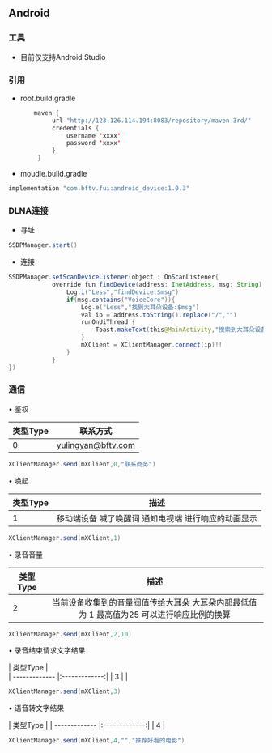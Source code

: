 ## Android

### 工具

* 目前仅支持Android Studio

### 引用

* root.build.gradle

```java
       maven {
            url "http://123.126.114.194:8083/repository/maven-3rd/"
            credentials {
                username 'xxxx'
                password 'xxxx'
            }
        }
 ```

* moudle.build.gradle
```java
implementation "com.bftv.fui:android_device:1.0.3"
```


### DLNA连接

* 寻址
```java
SSDPManager.start()
```

* 连接
```java
SSDPManager.setScanDeviceListener(object : OnScanListener{
            override fun findDevice(address: InetAddress, msg: String) {
                Log.i("Less","findDevice:$msg")
                if(msg.contains("VoiceCore")){
                    Log.e("Less","找到大耳朵设备:$msg")
                    val ip = address.toString().replace("/","")
                    runOnUiThread {
                        Toast.makeText(this@MainActivity,"搜索到大耳朵设备IP:$ip", Toast.LENGTH_SHORT).show()
                    }
                    mXClient = XClientManager.connect(ip)!!
                }
            }
})
```

### 通信

• 鉴权<br>

| 类型Type        | 联系方式           | 
| ------------- |:-------------:| 
| 0     | yulingyan@bftv.com | 

```java
XClientManager.send(mXClient,0,"联系商务")
```


• 唤起<br>

| 类型Type        | 描述           | 
| ------------- |:-------------:| 
| 1     | 移动端设备 喊了唤醒词 通知电视端 进行响应的动画显示 | 
  
```java
XClientManager.send(mXClient,1)
```

• 录音音量<br>

| 类型Type        | 描述           | 
| ------------- |:-------------:| 
| 2     | 当前设备收集到的音量阀值传给大耳朵 大耳朵内部最低值为 1 最高值为25 可以进行响应比例的换算 | 
  
```java
XClientManager.send(mXClient,2,10)
```


• 录音结束请求文字结果<br>

| 类型Type        |            
| ------------- |:-------------:| 
| 3     |  |
  
```java
XClientManager.send(mXClient,3)
```

• 语音转文字结果<br>

| 类型Type        | 
| ------------- |:-------------:| 
| 4     | 
  
```java
XClientManager.send(mXClient,4,"","推荐好看的电影")
```
